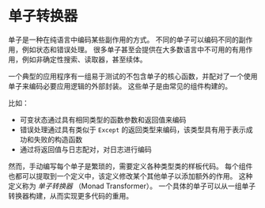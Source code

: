 <!-- # Monad Transformers -->
# 单子转换器

<!-- A monad is a way to encode some collection of side effects in a pure language.
Different monads provide different effects, such as state and error handling.
Many monads even provide useful effects that aren't available in most languages, such as nondeterministic searches, readers, and even continuations. -->

单子是一种在纯语言中编码某些副作用的方式。
不同的单子可以编码不同的副作用，例如状态和错误处理。
很多单子甚至会提供在大多数语言中不可用的有用作用，例如非确定性搜索、读取器，甚至续体。

<!-- A typical application has a core set of easily testable functions written without monads paired with an outer wrapper that uses a monad to encode the necessary application logic.
These monads are constructed from well-known components. -->

一个典型的应用程序有一组易于测试的不包含单子的核心函数，并配对了一个使用单子来编码必要应用逻辑的外部封装。
这些单子是由常见的组件构建的。

<!-- For example:
- Mutable state is encoded with a function parameter and a return value that have the same type
- Error handling is encoded by having a return type that is similar to `Except`, with constructors for success and failure
- Logging is encoded by pairing the return value with the log -->

比如：
- 可变状态通过具有相同类型的函数参数和返回值来编码
- 错误处理通过具有类似于 `Except` 的返回类型来编码，该类型具有用于表示成功和失败的构造函数
- 通过将返回值与日志配对，对日志进行编码

<!-- Writing each monad by hand is tedious, however, involving boilerplate definitions of the various type classes.
Each of these components can also be extracted to a definition that modifies some other monad to add an additional effect.
Such a definition is called a _monad transformer_.
A concrete monad can be build from a collection of monad transformers, which enables much more code re-use. -->

然而，手动编写每个单子是繁琐的，需要定义各种类型类的样板代码。
每个组件也都可以提取到一个定义中，该定义修改某个其他单子以添加额外的作用。
这种定义称为 _单子转换器_ （Monad Transformer）。
一个具体的单子可以从一组单子转换器构建，从而实现更多代码的重用。